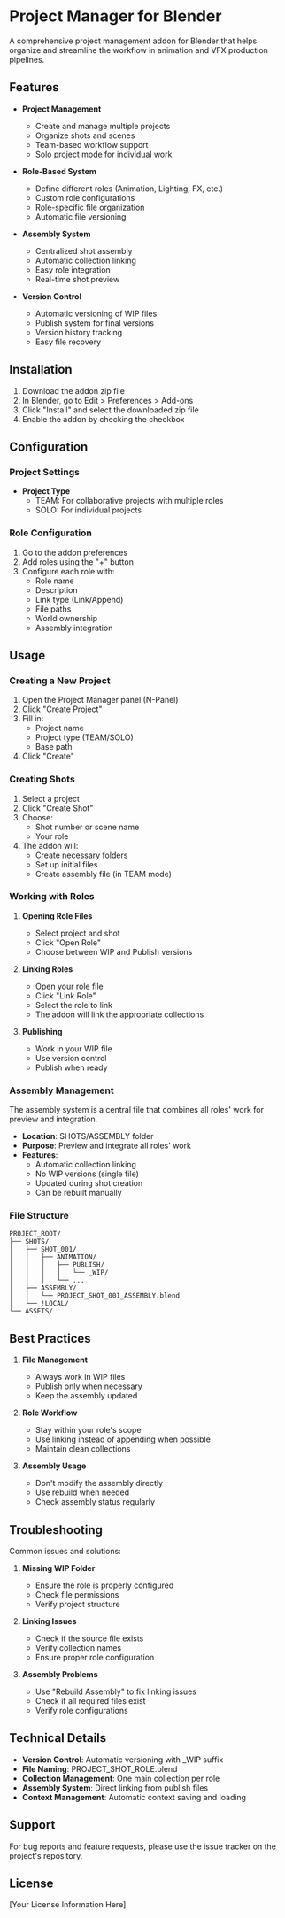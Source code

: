 # Project Manager for Blender

A comprehensive project management addon for Blender that helps organize and streamline the workflow in animation and VFX production pipelines.

## Features

- **Project Management**
  - Create and manage multiple projects
  - Organize shots and scenes
  - Team-based workflow support
  - Solo project mode for individual work

- **Role-Based System**
  - Define different roles (Animation, Lighting, FX, etc.)
  - Custom role configurations
  - Role-specific file organization
  - Automatic file versioning

- **Assembly System**
  - Centralized shot assembly
  - Automatic collection linking
  - Easy role integration
  - Real-time shot preview

- **Version Control**
  - Automatic versioning of WIP files
  - Publish system for final versions
  - Version history tracking
  - Easy file recovery

## Installation

1. Download the addon zip file
2. In Blender, go to Edit > Preferences > Add-ons
3. Click "Install" and select the downloaded zip file
4. Enable the addon by checking the checkbox

## Configuration

### Project Settings

- **Project Type**
  - TEAM: For collaborative projects with multiple roles
  - SOLO: For individual projects

### Role Configuration

1. Go to the addon preferences
2. Add roles using the "+" button
3. Configure each role with:
   - Role name
   - Description
   - Link type (Link/Append)
   - File paths
   - World ownership
   - Assembly integration

## Usage

### Creating a New Project

1. Open the Project Manager panel (N-Panel)
2. Click "Create Project"
3. Fill in:
   - Project name
   - Project type (TEAM/SOLO)
   - Base path
4. Click "Create"

### Creating Shots

1. Select a project
2. Click "Create Shot"
3. Choose:
   - Shot number or scene name
   - Your role
4. The addon will:
   - Create necessary folders
   - Set up initial files
   - Create assembly file (in TEAM mode)

### Working with Roles

1. **Opening Role Files**
   - Select project and shot
   - Click "Open Role"
   - Choose between WIP and Publish versions

2. **Linking Roles**
   - Open your role file
   - Click "Link Role"
   - Select the role to link
   - The addon will link the appropriate collections

3. **Publishing**
   - Work in your WIP file
   - Use version control
   - Publish when ready

### Assembly Management

The assembly system is a central file that combines all roles' work for preview and integration.

- **Location**: SHOTS/ASSEMBLY folder
- **Purpose**: Preview and integrate all roles' work
- **Features**:
  - Automatic collection linking
  - No WIP versions (single file)
  - Updated during shot creation
  - Can be rebuilt manually

### File Structure

```
PROJECT_ROOT/
├── SHOTS/
│   ├── SHOT_001/
│   │   ├── ANIMATION/
│   │   │   ├── PUBLISH/
│   │   │   │   └── _WIP/
│   │   │   └── ...
│   ├── ASSEMBLY/
│   │   └── PROJECT_SHOT_001_ASSEMBLY.blend
│   └── !LOCAL/
└── ASSETS/
```

## Best Practices

1. **File Management**
   - Always work in WIP files
   - Publish only when necessary
   - Keep the assembly updated

2. **Role Workflow**
   - Stay within your role's scope
   - Use linking instead of appending when possible
   - Maintain clean collections

3. **Assembly Usage**
   - Don't modify the assembly directly
   - Use rebuild when needed
   - Check assembly status regularly

## Troubleshooting

Common issues and solutions:

1. **Missing WIP Folder**
   - Ensure the role is properly configured
   - Check file permissions
   - Verify project structure

2. **Linking Issues**
   - Check if the source file exists
   - Verify collection names
   - Ensure proper role configuration

3. **Assembly Problems**
   - Use "Rebuild Assembly" to fix linking issues
   - Check if all required files exist
   - Verify role configurations

## Technical Details

- **Version Control**: Automatic versioning with _WIP suffix
- **File Naming**: PROJECT_SHOT_ROLE.blend
- **Collection Management**: One main collection per role
- **Assembly System**: Direct linking from publish files
- **Context Management**: Automatic context saving and loading

## Support

For bug reports and feature requests, please use the issue tracker on the project's repository.

## License

[Your License Information Here]
